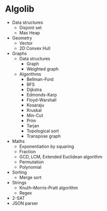 # Algolib

- Data structures
    - Disjoint set
    - Max Heap
- Geometry
    - Vector
    - 2D Convex Hull
- Graphs
    - Data structures
        - Graph
        - Weighted graph
    - Algorithms
        - Bellman-Ford
        - BFS
        - Dijkstra
        - Edmonds-Karp
        - Floyd-Warshall
        - Kosaraju
        - Kruskal
        - Min-Cut
        - Prim
        - Tarjan
        - Topological sort
        - Transpose graph
- Maths
    - Exponentiation by squaring
    - Fraction
    - GCD, LCM, Extended Euclidean algorithm
    - Permutation
    - Polynomial
- Sorting
    - Merge sort
- Strings
    - Knuth–Morris–Pratt algorithm
    - Regex
- 2-SAT
- JSON parser

